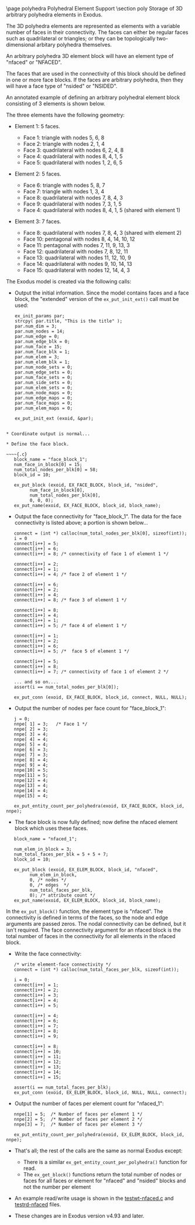 \page polyhedra Polyhedral Element Support
\section poly Storage of 3D arbitrary polyhedra elements in Exodus.

The 3D polyhedra elements are represented as elements with a variable
number of faces in their connectivity.  The faces can either be
regular faces such as quadrilateral or triangles; or they can be
topologically two-dimensional arbitary polyhedra themselves.

An arbitrary polyhedra 3D element block will have an element type of
"nfaced" or "NFACED".  

The faces that are used in the connectivity of this block should be
defined in one or more face blocks.  If the faces are arbitrary
polyhedra, then they will have a face type of "nsided" or "NSIDED".

An annotated example of defining an arbitrary polyhedral element block
consisting of 3 elements is shown below.  

The three elements have the following geometry:

* Element 1: 5 faces.
	* Face 1: triangle with nodes 5, 6, 8
	* Face 2: triangle with nodes 2, 1, 4
	* Face 3: quadrilateral with nodes 6, 2, 4, 8
	* Face 4: quadrilateral with nodes 8, 4, 1, 5
	* Face 5: quadrilateral with nodes 1, 2, 6, 5

* Element 2: 5 faces.
	* Face 6: triangle with nodes 5, 8, 7
	* Face 7: triangle with nodes 1, 3, 4
	* Face 8: quadrilateral with nodes 7, 8, 4, 3
	* Face 9: quadrilateral with nodes 7, 3, 1, 5
	* Face 4: quadrilateral with nodes 8, 4, 1, 5 (shared with element 1)

* Element 3: 7 faces.
	* Face  8: quadrilateral with nodes 7, 8, 4, 3 (shared with element 2)
	* Face 10: pentagonal with nodes 8, 4, 14, 10, 12
	* Face 11: pentagonal with nodes 7, 11, 9, 13, 3
	* Face 12: quadrilateral with nodes 7, 8, 12, 11
	* Face 13: quadrilateral with nodes 11, 12, 10, 9
	* Face 14: quadrilateral with nodes 9, 10, 14, 13
	* Face 15: quadrilateral with nodes 12, 14, 4, 3

The Exodus model is created via the following calls:

* Output the initial information.  Since the model contains faces and
  a face block, the "extended" version of the `ex_put_init_ext()` call must be used:

  ~~~~{.c}
  ex_init_params par;
  strcpy( par.title, "This is the title" );
  par.num_dim = 3;
  par.num_nodes = 14;
  par.num_edge = 0;
  par.num_edge_blk = 0;
  par.num_face = 15;
  par.num_face_blk = 1;
  par.num_elem = 3;
  par.num_elem_blk = 1;
  par.num_node_sets = 0;
  par.num_edge_sets = 0;
  par.num_face_sets = 0;
  par.num_side_sets = 0;
  par.num_elem_sets = 0;
  par.num_node_maps = 0;
  par.num_edge_maps = 0;
  par.num_face_maps = 0;
  par.num_elem_maps = 0;

  ex_put_init_ext (exoid, &par);
~~~~

* Coordinate output is normal...

* Define the face block.

~~~~{.c}
   block_name = "face_block_1";
   num_face_in_block[0] = 15;
   num_total_nodes_per_blk[0] = 58;
   block_id = 10;

   ex_put_block (exoid, EX_FACE_BLOCK, block_id, "nsided",
		 num_face_in_block[0],
		 num_total_nodes_per_blk[0],
		 0, 0, 0);
   ex_put_name(exoid, EX_FACE_BLOCK, block_id, block_name);
~~~~

* Output the face connectivity for "face_block_1".
  The data for the face connectivity is listed above; a portion is shown below...

~~~~{.c}
   connect = (int *) calloc(num_total_nodes_per_blk[0], sizeof(int));
   i = 0
   connect[i++] = 5;
   connect[i++] = 6;
   connect[i++] = 8; /* connectivity of face 1 of element 1 */

   connect[i++] = 2;
   connect[i++] = 1;
   connect[i++] = 4; /* face 2 of element 1 */

   connect[i++] = 6;
   connect[i++] = 2;
   connect[i++] = 4;
   connect[i++] = 8; /* face 3 of element 1 */

   connect[i++] = 8;
   connect[i++] = 4;
   connect[i++] = 1;
   connect[i++] = 5; /* face 4 of element 1 */

   connect[i++] = 1;
   connect[i++] = 2;
   connect[i++] = 6;
   connect[i++] = 5; /*  face 5 of element 1 */

   connect[i++] = 5;
   connect[i++] = 8;
   connect[i++] = 7; /* connectivity of face 1 of element 2 */

   ... and so on....
   assert(i == num_total_nodes_per_blk[0]);

   ex_put_conn (exoid, EX_FACE_BLOCK, block_id, connect, NULL, NULL);
~~~~

* Output the number of nodes per face count for "face_block_1":

~~~~{.c}
   j = 0;
   nnpe[ 1] = 3;   /* Face 1 */
   nnpe[ 2] = 3;
   nnpe[ 3] = 4;  
   nnpe[ 4] = 4;
   nnpe[ 5] = 4;
   nnpe[ 6] = 3;
   nnpe[ 7] = 3;
   nnpe[ 8] = 4;
   nnpe[ 9] = 4;
   nnpe[10] = 5;  
   nnpe[11] = 5;
   nnpe[12] = 4;
   nnpe[13] = 4;
   nnpe[14] = 4;
   nnpe[15] = 4;  
   
   ex_put_entity_count_per_polyhedra(exoid, EX_FACE_BLOCK, block_id, nnpe);
~~~~

* The face block is now fully defined; now define the nfaced element
  block which uses these faces.  

~~~~{.c}
   block_name = "nfaced_1";

   num_elem_in_block = 3;
   num_total_faces_per_blk = 5 + 5 + 7;
   block_id = 10;

   ex_put_block (exoid, EX_ELEM_BLOCK, block_id, "nfaced",
		 num_elem_in_block,
		 0, /* nodes */
		 0, /* edges  */
		 num_total_faces_per_blk,
		 0); /* attribute count */
   ex_put_name(exoid, EX_ELEM_BLOCK, block_id, block_name);
~~~~

   In the `ex_put_block()` function, the element type is "nfaced".  The
   connectivity is defined in terms of the faces, so the node and edge
   arguments are passed zeros.  The nodal connectivity can be defined,
   but it isn't required.  The face connectivity argument for an
   nfaced block is the total number of faces in the connectivity for all
   elements in the nfaced block. 

* Write the face connectivity:

~~~~{.c}
   /* write element-face connectivity */
   connect = (int *) calloc(num_total_faces_per_blk, sizeof(int));

   i = 0;
   connect[i++] = 1;
   connect[i++] = 2;
   connect[i++] = 3;
   connect[i++] = 4;
   connect[i++] = 5;
   
   connect[i++] = 4;
   connect[i++] = 6;
   connect[i++] = 7;
   connect[i++] = 8;
   connect[i++] = 9;

   connect[i++] = 8;
   connect[i++] = 10;
   connect[i++] = 11;
   connect[i++] = 12;
   connect[i++] = 13;
   connect[i++] = 14;
   connect[i++] = 15;

   assert(i == num_total_faces_per_blk);
   ex_put_conn (exoid, EX_ELEM_BLOCK, block_id, NULL, NULL, connect);
~~~~

* Output the number of faces per element count for "nfaced_1":

~~~~{.c}
   nnpe[1] = 5;  /* Number of faces per element 1 */
   nnpe[2] = 5;  /* Number of faces per element 2 */
   nnpe[3] = 7;  /* Number of faces per element 3 */

   ex_put_entity_count_per_polyhedra(exoid, EX_ELEM_BLOCK, block_id, nnpe);
~~~~

* That's all; the rest of the calls are the same as normal Exodus except:

  * There is a similar `ex_get_entity_count_per_polyhedra()` function for read.
  * The `ex_get_block()` functions return the total number of nodes or
    faces for all faces or element for "nfaced" and "nsided" blocks
    and not the number per element 

* An example read/write usage is shown in the
  [testwt-nfaced.c](../test/testwt-nfaced.c) and [testrd-nfaced](../test/testrd-nfaced.c) files.

* These changes are in Exodus version v4.93 and later.



